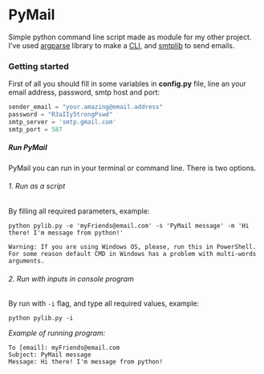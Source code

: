 # PyMail
Simple python command line script made as module for my other project. 
I've used [argparse](https://docs.python.org/3/library/argparse.html) library to make a [CLI](https://realpython.com/command-line-interfaces-python-argparse/), and [smtplib](https://docs.python.org/3/library/smtplib.html) to send emails.
### Getting started
First of all you should fill in some variables in **config.py** file, line an your email address, password, smtp host and port:
```python
sender_email = "your.amazing@email.address"
password = "R3aIIy5trongPswd"
smtp_server = 'smtp.gmail.com'
smtp_port = 587
```

##### Run PyMail
PyMail you can run in your terminal or command line. There is two options.
###### 1. Run as a script 
By filling all required parameters, example:
```
python pylib.py -e 'myFriends@email.com' -s 'PyMail message' -m 'Hi there! I'm message from python!'

Warning: If you are using Windows OS, please, run this in PowerShell. 
For some reason default CMD in Windows has a problem with multi-words arguments.

```

###### 2. Run with inputs in console program
By run with `-i` flag, and type all required values, example:
```
python pylib.py -i
```

_Example of running program:_
```
To [email]: myFriends@email.com
Subject: PyMail message
Message: Hi there! I'm message from python!
```

